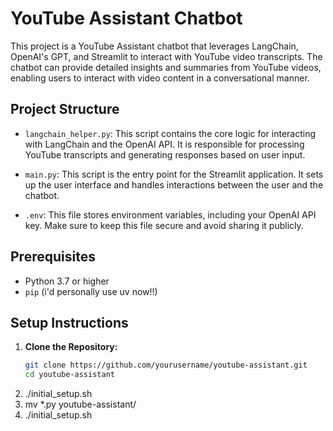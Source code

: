 # YouTube Assistant Chatbot

This project is a YouTube Assistant chatbot that leverages LangChain, OpenAI's GPT, and Streamlit to interact with YouTube video transcripts. The chatbot can provide detailed insights and summaries from YouTube videos, enabling users to interact with video content in a conversational manner.

## Project Structure

- `langchain_helper.py`: This script contains the core logic for interacting with LangChain and the OpenAI API. It is responsible for processing YouTube transcripts and generating responses based on user input.
  
- `main.py`: This script is the entry point for the Streamlit application. It sets up the user interface and handles interactions between the user and the chatbot.

- `.env`: This file stores environment variables, including your OpenAI API key. Make sure to keep this file secure and avoid sharing it publicly.

## Prerequisites

- Python 3.7 or higher
- `pip` (i'd personally use uv now!!)

## Setup Instructions

1. **Clone the Repository:**
   ```bash
   git clone https://github.com/yourusername/youtube-assistant.git
   cd youtube-assistant

1. ./initial_setup.sh
2. mv *.py youtube-assistant/
3. ./initial_setup.sh
